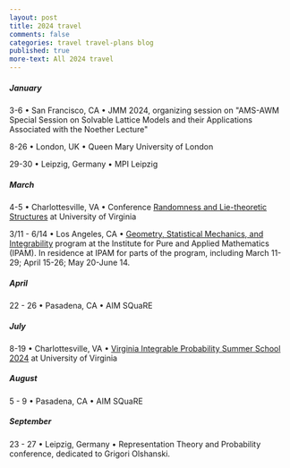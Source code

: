```yaml
---
layout: post
title: 2024 travel
comments: false
categories: travel travel-plans blog
published: true
more-text: All 2024 travel
---
```


##### January

3-6 &bull; San Francisco, CA &bull; JMM 2024, organizing session on "AMS-AWM Special Session on Solvable Lattice Models and their Applications Associated with the Noether Lecture"

8-26 &bull; London, UK &bull;
Queen Mary University of London

<!--more-->



29-30 &bull;
Leipzig, Germany &bull; MPI Leipzig

<!-- ##### February -->

##### March

4-5 &bull; Charlottesville, VA 
&bull;
Conference [Randomness and Lie-theoretic Structures](https://math.virginia.edu/random-lie-2024/) at University of Virginia

3/11 - 6/14 &bull; 
Los Angeles, CA &bull;
[Geometry, Statistical Mechanics, and Integrability](http://www.ipam.ucla.edu/programs/long-programs/geometry-statistical-mechanics-and-integrability/)
program at the Institute for Pure and Applied Mathematics (IPAM). 
In residence at IPAM for parts of the program, including March 11-29; April 15-26; May 20-June 14.


##### April

22 - 26
&bull; 
Pasadena, CA 
&bull; 
AIM SQuaRE

<!-- ##### May -->

<!-- ##### June -->

##### July

8-19 &bull;
Charlottesville, VA
&bull;
[Virginia Integrable Probability Summer School 2024](https://lpetrov.cc/vipss2024/) at University of Virginia

##### August

5 - 9
&bull; 
Pasadena, CA 
&bull; 
AIM SQuaRE

##### September 

23 - 27 &bull; Leipzig, Germany &bull; 
Representation Theory and Probability conference, dedicated to Grigori Olshanski.

<!-- ##### October  -->

<!-- ##### November -->

<!-- ##### December -->
